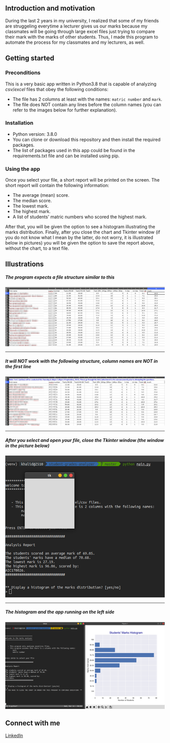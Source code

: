 ## Introduction and motivation

During the last 2 years in my university, I realized that some of my friends are struggeling everytime a lecturer gives us our marks 
because my classmates will be going through large excel files just trying to 
compare their mark with the marks of
other students. Thus, I made this program to automate the process for my
classmates and my lecturers, as well.

## Getting started

### Preconditions
This is a very basic app written in Python3.8 that is capable of analyzing 
*csv*/*excel* files that obey the following conditions:
- The file has 2 columns at least with the names: `matric number` and `mark`.
- The file does NOT contain any lines before the column names (you can refer
  to the images below for further explanation).

### Installation
- Python version: 3.8.0
- You can clone or download this repository and then install the required
packages.
- The list of packages used in this app could be found in the requirements.txt
file and can be installed using pip.

### Using the app
Once you select your file, a short report will be printed on the screen.
The short report will contain the following information:
- The average (mean) score.
- The median score.
- The lowest mark.
- The highest mark.
- A list of students' matric numbers who scored the highest mark.

After that, you will be given the option to see a histogram illustrating the
marks distribution. Finally, after you close the chart and Tkinter window (if 
you do not know what I mean by the latter, do not worry, it is illustrated
below in pictures) you will be given the option to save the report above,
without the chart, to a text file.

## Illustrations

##### The program expects a file structure similar to this
<img src="images/works.png">

---

##### It will NOT work with the following structure, _column names are NOT in the first line_
<img src="images/doesnt-work.png">

---

##### After you select and open your file, close the Tkinter window (the window in the picture below)
<img src="images/tk-window.png">

---

##### The histogram and the app running on the left side
<img src="images/hist.png">

## Connect with me
[LinkedIn](https://www.linkedin.com/in/khalidhamad/)
